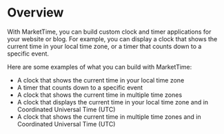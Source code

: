 # Overview

With MarketTime, you can build custom clock and timer applications for your website or blog. For example, you can display a clock that shows the current time in your local time zone, or a timer that counts down to a specific event.

Here are some examples of what you can build with MarketTime:

- A clock that shows the current time in your local time zone
- A timer that counts down to a specific event
- A clock that shows the current time in multiple time zones
- A clock that displays the current time in your local time zone and in Coordinated Universal Time (UTC)
- A clock that shows the current time in multiple time zones and in Coordinated Universal Time (UTC)
